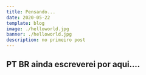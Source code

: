 ```yaml
---
title: Pensando...
date: 2020-05-22
template: blog
image: ./helloworld.jpg
banner: ./helloworld.jpg
description: no primeiro post
---
```


## PT BR ainda escreverei por aqui....

